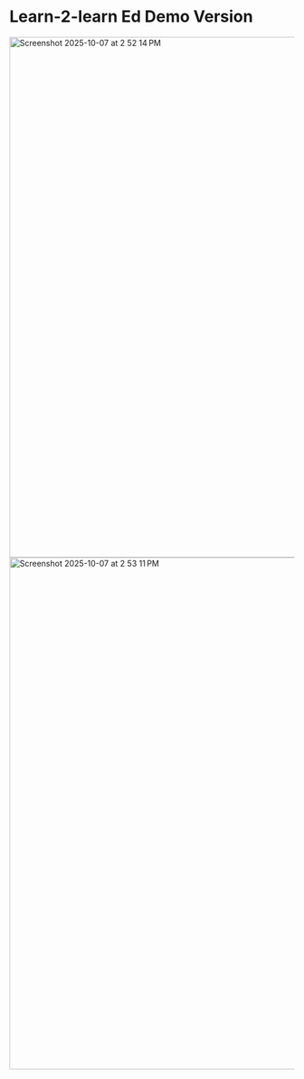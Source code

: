 #        Learn-2-learn Ed Demo Version
<img width="1470" height="920" alt="Screenshot 2025-10-07 at 2 52 14 PM" src="https://github.com/user-attachments/assets/69a4319f-3a59-4760-8ef8-418751245eb9" />
<img width="1469" height="905" alt="Screenshot 2025-10-07 at 2 53 11 PM" src="https://github.com/user-attachments/assets/99fe7a6a-254b-421d-9844-ee94a6830024" />
